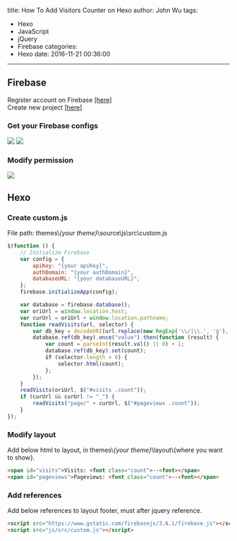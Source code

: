 title: How To Add Visitors Counter on Hexo
author: John Wu
tags:
  - Hexo
  - JavaScript
  - jQuery
  - Firebase
categories:
  - Hexo
date: 2016-11-21 00:36:00
---
## Firebase
Register account on Firebase [[here]](https://firebase.google.com/)  
Create new project [[here]](https://console.firebase.google.com/)

<!-- more -->

### Get your Firebase configs
![](/images/pasted-2.png)
![](/images/pasted-3.png)

### Modify permission
![](/images/pasted-4.png)

## Hexo
### Create custom.js
File path: themes\\*{your theme}*\\source\\js\src\custom.js
```javascript
$(function () {
    // Initialize Firebase
    var config = {
        apiKey: "{your apiKey}",
        authDomain: "{your authDomain}",
        databaseURL: "{your databaseURL}",
    };
    firebase.initializeApp(config);

    var database = firebase.database();
    var oriUrl = window.location.host;
    var curUrl = oriUrl + window.location.pathname;
    function readVisits(url, selector) {
		var db_key = decodeURI(url.replace(new RegExp('\\/|\\.', 'g'), "_"));
        database.ref(db_key).once("value").then(function (result) {
            var count = parseInt(result.val() || 0) + 1;
            database.ref(db_key).set(count);
            if (selector.length > 0) {
                selector.html(count);
            };
        });
    }
    readVisits(oriUrl, $("#visits .count"));
    if (curUrl && curUrl != "_") {
        readVisits("page/" + curUrl, $("#pageviews .count"));
    }
});
```
### Modify layout
Add below html to layout, in themes\\*{your theme}*\\layout\\{where you want to show}.
```html
<span id="visits">Visits: <font class="count">--<font></span>
<span id="pageviews">Pageviews: <font class="count">--<font></span>
```

### Add references
Add below references to layout footer, must after jquery reference.
```html
<script src="https://www.gstatic.com/firebasejs/3.6.1/firebase.js"></script>
<script src="js/src/custom.js"></script>
```